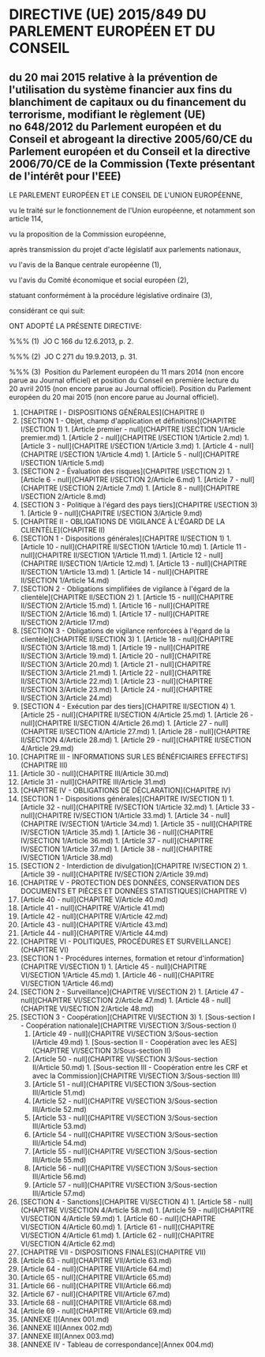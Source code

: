 # DIRECTIVE (UE) 2015/849 DU PARLEMENT EUROPÉEN ET DU CONSEIL

## du 20 mai 2015 relative à la prévention de l'utilisation du système financier aux fins du blanchiment de capitaux ou du financement du terrorisme, modifiant le règlement (UE) no 648/2012 du Parlement européen et du Conseil et abrogeant la directive 2005/60/CE du Parlement européen et du Conseil et la directive 2006/70/CE de la Commission (Texte présentant de l'intérêt pour l'EEE)

LE PARLEMENT EUROPÉEN ET LE CONSEIL DE L'UNION EUROPÉENNE,

vu le traité sur le fonctionnement de l'Union européenne, et notamment son article 114,

vu la proposition de la Commission européenne,

après transmission du projet d'acte législatif aux parlements nationaux,

vu l'avis de la Banque centrale européenne (1),

vu l'avis du Comité économique et social européen (2),

statuant conformément à la procédure législative ordinaire (3),

considérant ce qui suit:

ONT ADOPTÉ LA PRÉSENTE DIRECTIVE:

%%% (1)  JO C 166 du 12.6.2013, p. 2.

%%% (2)  JO C 271 du 19.9.2013, p. 31.

%%% (3)  Position du Parlement européen du 11 mars 2014 (non encore parue au Journal officiel) et position du Conseil en première lecture du 20 avril 2015 (non encore parue au Journal officiel). Position du Parlement européen du 20 mai 2015 (non encore parue au Journal officiel).

1. [CHAPITRE I - DISPOSITIONS GÉNÉRALES](CHAPITRE I)
  1. [SECTION 1 - Objet, champ d'application et définitions](CHAPITRE I/SECTION 1)
    1. [Article premier - null](CHAPITRE I/SECTION 1/Article premier.md)
    1. [Article 2 - null](CHAPITRE I/SECTION 1/Article 2.md)
    1. [Article 3 - null](CHAPITRE I/SECTION 1/Article 3.md)
    1. [Article 4 - null](CHAPITRE I/SECTION 1/Article 4.md)
    1. [Article 5 - null](CHAPITRE I/SECTION 1/Article 5.md)
  1. [SECTION 2 - Évaluation des risques](CHAPITRE I/SECTION 2)
    1. [Article 6 - null](CHAPITRE I/SECTION 2/Article 6.md)
    1. [Article 7 - null](CHAPITRE I/SECTION 2/Article 7.md)
    1. [Article 8 - null](CHAPITRE I/SECTION 2/Article 8.md)
  1. [SECTION 3 - Politique à l'égard des pays tiers](CHAPITRE I/SECTION 3)
    1. [Article 9 - null](CHAPITRE I/SECTION 3/Article 9.md)
1. [CHAPITRE II - OBLIGATIONS DE VIGILANCE À L'ÉGARD DE LA CLIENTÈLE](CHAPITRE II)
  1. [SECTION 1 - Dispositions générales](CHAPITRE II/SECTION 1)
    1. [Article 10 - null](CHAPITRE II/SECTION 1/Article 10.md)
    1. [Article 11 - null](CHAPITRE II/SECTION 1/Article 11.md)
    1. [Article 12 - null](CHAPITRE II/SECTION 1/Article 12.md)
    1. [Article 13 - null](CHAPITRE II/SECTION 1/Article 13.md)
    1. [Article 14 - null](CHAPITRE II/SECTION 1/Article 14.md)
  1. [SECTION 2 - Obligations simplifiées de vigilance à l'égard de la clientèle](CHAPITRE II/SECTION 2)
    1. [Article 15 - null](CHAPITRE II/SECTION 2/Article 15.md)
    1. [Article 16 - null](CHAPITRE II/SECTION 2/Article 16.md)
    1. [Article 17 - null](CHAPITRE II/SECTION 2/Article 17.md)
  1. [SECTION 3 - Obligations de vigilance renforcées à l'égard de la clientèle](CHAPITRE II/SECTION 3)
    1. [Article 18 - null](CHAPITRE II/SECTION 3/Article 18.md)
    1. [Article 19 - null](CHAPITRE II/SECTION 3/Article 19.md)
    1. [Article 20 - null](CHAPITRE II/SECTION 3/Article 20.md)
    1. [Article 21 - null](CHAPITRE II/SECTION 3/Article 21.md)
    1. [Article 22 - null](CHAPITRE II/SECTION 3/Article 22.md)
    1. [Article 23 - null](CHAPITRE II/SECTION 3/Article 23.md)
    1. [Article 24 - null](CHAPITRE II/SECTION 3/Article 24.md)
  1. [SECTION 4 - Exécution par des tiers](CHAPITRE II/SECTION 4)
    1. [Article 25 - null](CHAPITRE II/SECTION 4/Article 25.md)
    1. [Article 26 - null](CHAPITRE II/SECTION 4/Article 26.md)
    1. [Article 27 - null](CHAPITRE II/SECTION 4/Article 27.md)
    1. [Article 28 - null](CHAPITRE II/SECTION 4/Article 28.md)
    1. [Article 29 - null](CHAPITRE II/SECTION 4/Article 29.md)
1. [CHAPITRE III - INFORMATIONS SUR LES BÉNÉFICIAIRES EFFECTIFS](CHAPITRE III)
  1. [Article 30 - null](CHAPITRE III/Article 30.md)
  1. [Article 31 - null](CHAPITRE III/Article 31.md)
1. [CHAPITRE IV - OBLIGATIONS DE DÉCLARATION](CHAPITRE IV)
  1. [SECTION 1 - Dispositions générales](CHAPITRE IV/SECTION 1)
    1. [Article 32 - null](CHAPITRE IV/SECTION 1/Article 32.md)
    1. [Article 33 - null](CHAPITRE IV/SECTION 1/Article 33.md)
    1. [Article 34 - null](CHAPITRE IV/SECTION 1/Article 34.md)
    1. [Article 35 - null](CHAPITRE IV/SECTION 1/Article 35.md)
    1. [Article 36 - null](CHAPITRE IV/SECTION 1/Article 36.md)
    1. [Article 37 - null](CHAPITRE IV/SECTION 1/Article 37.md)
    1. [Article 38 - null](CHAPITRE IV/SECTION 1/Article 38.md)
  1. [SECTION 2 - Interdiction de divulgation](CHAPITRE IV/SECTION 2)
    1. [Article 39 - null](CHAPITRE IV/SECTION 2/Article 39.md)
1. [CHAPITRE V - PROTECTION DES DONNÉES, CONSERVATION DES DOCUMENTS ET PIÈCES ET DONNÉES STATISTIQUES](CHAPITRE V)
  1. [Article 40 - null](CHAPITRE V/Article 40.md)
  1. [Article 41 - null](CHAPITRE V/Article 41.md)
  1. [Article 42 - null](CHAPITRE V/Article 42.md)
  1. [Article 43 - null](CHAPITRE V/Article 43.md)
  1. [Article 44 - null](CHAPITRE V/Article 44.md)
1. [CHAPITRE VI - POLITIQUES, PROCÉDURES ET SURVEILLANCE](CHAPITRE VI)
  1. [SECTION 1 - Procédures internes, formation et retour d'information](CHAPITRE VI/SECTION 1)
    1. [Article 45 - null](CHAPITRE VI/SECTION 1/Article 45.md)
    1. [Article 46 - null](CHAPITRE VI/SECTION 1/Article 46.md)
  1. [SECTION 2 - Surveillance](CHAPITRE VI/SECTION 2)
    1. [Article 47 - null](CHAPITRE VI/SECTION 2/Article 47.md)
    1. [Article 48 - null](CHAPITRE VI/SECTION 2/Article 48.md)
  1. [SECTION 3 - Coopération](CHAPITRE VI/SECTION 3)
    1. [Sous-section I - Coopération nationale](CHAPITRE VI/SECTION 3/Sous-section I)
      1. [Article 49 - null](CHAPITRE VI/SECTION 3/Sous-section I/Article 49.md)
    1. [Sous-section II - Coopération avec les AES](CHAPITRE VI/SECTION 3/Sous-section II)
      1. [Article 50 - null](CHAPITRE VI/SECTION 3/Sous-section II/Article 50.md)
    1. [Sous-section III - Coopération entre les CRF et avec la Commission](CHAPITRE VI/SECTION 3/Sous-section III)
      1. [Article 51 - null](CHAPITRE VI/SECTION 3/Sous-section III/Article 51.md)
      1. [Article 52 - null](CHAPITRE VI/SECTION 3/Sous-section III/Article 52.md)
      1. [Article 53 - null](CHAPITRE VI/SECTION 3/Sous-section III/Article 53.md)
      1. [Article 54 - null](CHAPITRE VI/SECTION 3/Sous-section III/Article 54.md)
      1. [Article 55 - null](CHAPITRE VI/SECTION 3/Sous-section III/Article 55.md)
      1. [Article 56 - null](CHAPITRE VI/SECTION 3/Sous-section III/Article 56.md)
      1. [Article 57 - null](CHAPITRE VI/SECTION 3/Sous-section III/Article 57.md)
  1. [SECTION 4 - Sanctions](CHAPITRE VI/SECTION 4)
    1. [Article 58 - null](CHAPITRE VI/SECTION 4/Article 58.md)
    1. [Article 59 - null](CHAPITRE VI/SECTION 4/Article 59.md)
    1. [Article 60 - null](CHAPITRE VI/SECTION 4/Article 60.md)
    1. [Article 61 - null](CHAPITRE VI/SECTION 4/Article 61.md)
    1. [Article 62 - null](CHAPITRE VI/SECTION 4/Article 62.md)
1. [CHAPITRE VII - DISPOSITIONS FINALES](CHAPITRE VII)
  1. [Article 63 - null](CHAPITRE VII/Article 63.md)
  1. [Article 64 - null](CHAPITRE VII/Article 64.md)
  1. [Article 65 - null](CHAPITRE VII/Article 65.md)
  1. [Article 66 - null](CHAPITRE VII/Article 66.md)
  1. [Article 67 - null](CHAPITRE VII/Article 67.md)
  1. [Article 68 - null](CHAPITRE VII/Article 68.md)
  1. [Article 69 - null](CHAPITRE VII/Article 69.md)
1. [ANNEXE I](Annex 001.md)
1. [ANNEXE II](Annex 002.md)
1. [ANNEXE III](Annex 003.md)
1. [ANNEXE IV - Tableau de correspondance](Annex 004.md)

